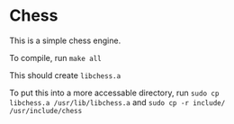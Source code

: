# Chess
This is a simple chess engine.

To compile, run <code>make all</code>

This should create <code>libchess.a</code>

To put this into a more accessable directory, run <code>sudo cp libchess.a /usr/lib/libchess.a</code> and <code>sudo cp -r include/ /usr/include/chess</code>
